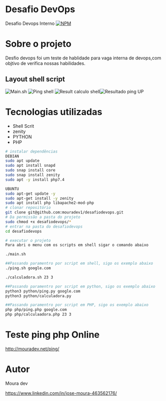 # Desafio DevOps

Desafio Devops Interno
[![NPM](https://img.shields.io/npm/l/react)](https://github.com/mouradev1/desafiodevops/blob/main/LICENSE)

# Sobre o projeto 

Desfio devops foi um teste de hablidade para vaga interna de devops,com objtivo de verifica nossas habilidades.

## Layout shell script
![Main.sh](https://mouradev.net/img/main.png) ![Ping shell](https://mouradev.net/img/pingshell.png)
![Result calculo shell](https://mouradev.net/img/resultcalculo.png)![Resultado ping UP](https://mouradev.net/img/resultup.png)


# Tecnologias utilizadas
- Shell Scrit
- zenity
- PYTHON
- PHP

```bash
# instalar dependências
DEBIAN
sudo apt update
sudo apt install snapd
sudo snap install core
sudo snap install zenity
sudo apt -y install php7.4

UBUNTU 
sudo apt-get update -y
sudo apt-get install -y zenity
sudo apt install php libapache2-mod-php
# clonar repositório
git clone git@github.com:mouradev1/desafiodevops.git
# Da permissão a pasta do projeto
sudo chmod +x desafiodevops/*
# entrar na pasta do desafiodevops
cd desafiodevops

# executar o projeto
Para abri o menu com os scripts em shell sigar o comando abaixo

./main.sh

##Passando paramentro por script em shell, sigo os exemplo abaixo 
./ping.sh google.com

./calculadora.sh 23 3

##Passando paramentro por script em python, sigo os exemplo abaixo 
python3 python/ping.py google.com
python3 python/calculadora.py

##Passando paramentro por script em PHP, sigo os exemplo abaixo 
php php/ping.php google.com
php php/calculaadora.php 23 3

```
# Teste ping php Online
http://mouradev.net/ping/

# Autor

Moura dev

https://www.linkedin.com/in/jose-moura-463562176/

